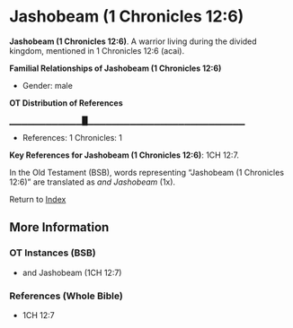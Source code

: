 # Jashobeam (1 Chronicles 12:6)
**Jashobeam (1 Chronicles 12:6)**. 
A warrior living during the divided kingdom, mentioned in 1 Chronicles 12:6 (acai). 




**Familial Relationships of Jashobeam (1 Chronicles 12:6)**


* Gender: male


**OT Distribution of References**

▁▁▁▁▁▁▁▁▁▁▁▁█▁▁▁▁▁▁▁▁▁▁▁▁▁▁▁▁▁▁▁▁▁▁▁▁▁▁
* References: 1 Chronicles: 1



**Key References for Jashobeam (1 Chronicles 12:6)**: 
1CH 12:7. 


In the Old Testament (BSB), words representing “Jashobeam (1 Chronicles 12:6)” are translated as 
*and Jashobeam* (1x). 




Return to [Index](00-Index.md)

## More Information

### OT Instances (BSB)

* and Jashobeam (1CH 12:7)



### References (Whole Bible)

* 1CH 12:7



